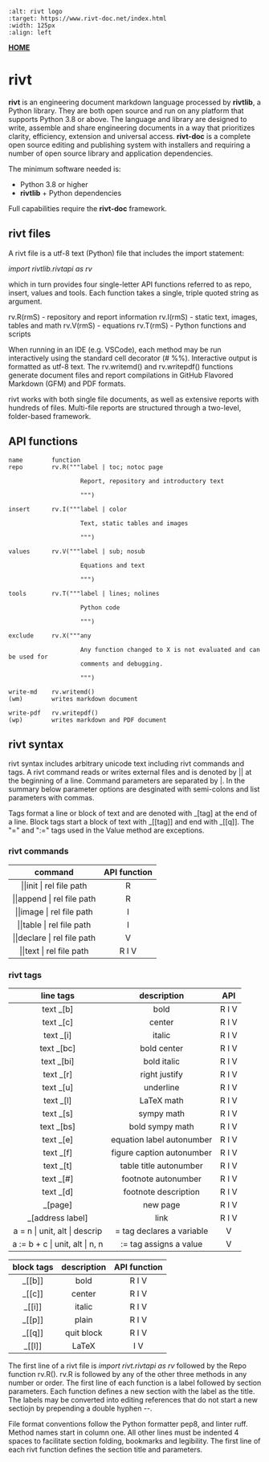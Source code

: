 
```{image} _static/img/riv02.png
:alt: rivt logo
:target: https://www.rivt-doc.net/index.html
:width: 125px
:align: left
```

**<p style="text-align: left;"><a href="index.html"> HOME </a></p>**

# **rivt**

**rivt** is an engineering document markdown language processed by **rivtlib**,
a Python library. They are both open source and run on any platform that
supports Python 3.8 or above. The language and library are designed to write,
assemble and share engineering documents in a way that prioritizes clarity,
efficiency, extension and universal access. **rivt-doc** is a complete open
source editing and publishing system with installers and requiring a number of
open source library and application dependencies.

The minimum software needed is:

- Python 3.8 or higher 
- **rivtlib** + Python dependencies

Full capabilities require the **rivt-doc** framework.

## rivt files

A rivt file is a utf-8 text (Python) file that includes the import statement:

*import rivtlib.rivtapi as rv*
 
which in turn provides four single-letter API functions referred to as repo,
insert, values and tools. Each function takes a single, triple quoted string
as argument.

rv.R(rmS) - repository and report information 
rv.I(rmS) - static text, images, tables and math
rv.V(rmS) - equations
rv.T(rmS) - Python functions and scripts

When running in an IDE (e.g. VSCode), each method may be run interactively
using the standard cell decorator (# %%). Interactive output is formatted as
utf-8 text. The rv.writemd() and rv.writepdf() functions generate document
files and report compilations in GitHub Flavored Markdown (GFM) and PDF formats.

rivt works with both single file documents, as well as extensive reports with
hundreds of files. Multi-file reports are structured through a two-level,
folder-based framework.

## API functions

```
name        function    
repo        rv.R("""label | toc; notoc page

                    Report, repository and introductory text

                    """)

insert      rv.I("""label | color  

                    Text, static tables and images

                    """)

values      rv.V("""label | sub; nosub 

                    Equations and text
                
                    """)

tools       rv.T("""label | lines; nolines

                    Python code

                    """)

exclude     rv.X("""any 

                    Any function changed to X is not evaluated and can be used for
                    comments and debugging.

                    """)

write-md    rv.writemd()
(wm)        writes markdown document

write-pdf   rv.writepdf()
(wp)        writes markdown and PDF document
```

## rivt syntax

rivt syntax includes arbitrary unicode text including rivt commands and tags. A
rivt command reads or writes external files and is denoted by || at the
beginning of a line. Command parameters are separated by |. In the summary
below parameter options are desginated with semi-colons and list parameters
with commas.

Tags format a line or block of text and are denoted with _[tag] at the end of a
line. Block tags start a block of text with _[[tag]] and end with _[[q]]. The
"=" and ":=" tags used in the Value method are exceptions.

### rivt commands

 |         **command**          | **API function** |
 | :--------------------------: | :--------------: |
 |  \|\|init \| rel file path   |        R         |
 | \|\|append \| rel file path  |        R         |
 |  \|\|image \| rel file path  |        I         |
 |  \|\|table \| rel file path  |        I         |
 | \|\|declare \| rel file path |        V         |
 |  \|\|text \| rel file path   |      R I V       |


### rivt tags

|          **line tags**           |      **description**      | **API** |
| :------------------------------: | :-----------------------: | :-----: |
|           text \_\[b\]           |           bold            |  R I V  |
|           text \_\[c\]           |          center           |  R I V  |
|           text \_\[i\]           |          italic           |  R I V  |
|          text \_\[bc\]           |        bold center        |  R I V  |
|          text \_\[bi\]           |        bold italic        |  R I V  |
|           text \_\[r\]           |       right justify       |  R I V  |
|           text \_\[u\]           |         underline         |  R I V  |
|           text \_\[l\]           |        LaTeX math         |  R I V  |
|           text \_\[s\]           |        sympy math         |  R I V  |
|          text \_\[bs\]           |      bold sympy math      |  R I V  |
|           text \_\[e\]           | equation label autonumber |  R I V  |
|           text \_\[f\]           | figure caption autonumber |  R I V  |
|           text \_\[t\]           |  table title autonumber   |  R I V  |
|          text \_\[\#\]           |    footnote autonumber    |  R I V  |
|           text \_\[d\]           |   footnote description    |  R I V  |
|            \_\[page\]            |         new page          |  R I V  |
|       \_\[address label\]        |           link            |  R I V  |
|  a = n \| unit, alt \| descrip   | = tag declares a variable |    V    |
| a := b \+ c \| unit, alt \| n, n |  := tag assigns a value   |    V    |



| **block tags** | **description** | **API function** |
| :------------: | :-------------: | :--------------: |
|  \_\[\[b\]\]   |      bold       |      R I V       |
|  \_\[\[c\]\]   |     center      |      R I V       |
|  \_\[\[i\]\]   |     italic      |      R I V       |
|  \_\[\[p\]\]   |      plain      |      R I V       |
|  \_\[\[q\]\]   |   quit block    |      R I V       |
|  \_\[\[l\]\]   |      LaTeX      |       I V        |



The first line of a rivt file is *import rivt.rivtapi as rv* followed by the
Repo function rv.R(). rv.R is followed by any of the other three methods in any
number or order. The first line of each function is a label followed by section
parameters. Each function defines a new section with the label as the title.
The labels may be converted into editing references that do not start a new
sectiojn by prepending a double hyphen --.

File format conventions follow the Python formatter pep8, and linter ruff.
Method names start in column one. All other lines must be indented 4 spaces to
facilitate section folding, bookmarks and legibility. The first line of each
rivt function defines the section title and parameters.

